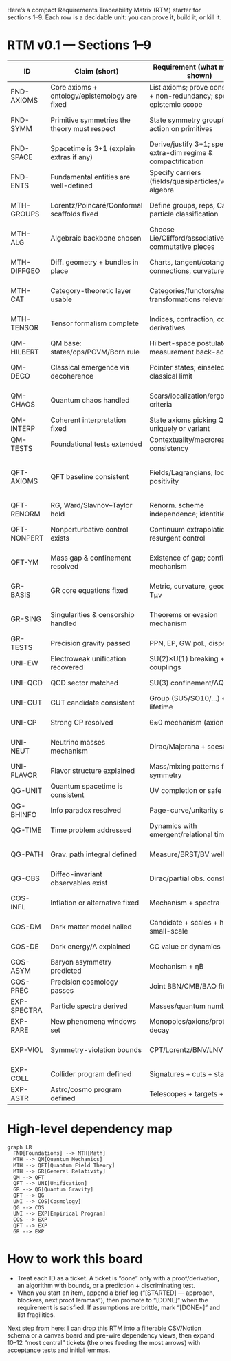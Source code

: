 Here’s a compact Requirements Traceability Matrix (RTM) starter for sections 1–9. Each row is a decidable unit: you can prove it, build it, or kill it.

# RTM v0.1 — Sections 1–9

| ID          | Claim (short)                                 | Requirement (what must be shown)                                         | Method (how)                                       | Observable / Test                                         | Falsifier (kill)                                      | Dependencies                     | Status/Risk   |
| ----------- | --------------------------------------------- | ------------------------------------------------------------------------ | -------------------------------------------------- | --------------------------------------------------------- | ----------------------------------------------------- | -------------------------------- | ------------- |
| FND-AXIOMS  | Core axioms + ontology/epistemology are fixed | List axioms; prove consistency + non-redundancy; specify epistemic scope | Axiom set + meta-theorems; conservative extensions | Internal model existence; definitional equivalence checks | Inconsistency or hidden circularity                   | —                                | [NOT STARTED] |
| FND-SYMM    | Primitive symmetries the theory must respect  | State symmetry group(s) and action on primitives                         | Group action on state space; invariants            | Noether-type conservation at low levels                   | Symmetry-breaking at primitives without mechanism     | FND-AXIOMS                       | [NOT STARTED] |
| FND-SPACE   | Spacetime is 3+1 (explain extras if any)      | Derive/justify 3+1; specify extra-dim regime & compactification          | Stability/anthropic/stochastic arguments; EFT      | Predict KK modes / deviation scales                       | Non-observation within predicted windows              | FND-AXIOMS, FND-SYMM             | [NOT STARTED] |
| FND-ENTS    | Fundamental entities are well-defined         | Specify carriers (fields/quasiparticles/walkers); algebra                | Algebraic presentation; state space & observables  | Operational mapping exists (see MEAS-OPS)                 | No consistent observable algebra                      | FND-AXIOMS                       | [NOT STARTED] |
| MTH-GROUPS  | Lorentz/Poincaré/Conformal scaffolds fixed    | Define groups, reps, Casimirs; particle classification                   | Rep theory; Lie algebra generators                 | Correct mass–spin spectra; invariant two-point forms      | Violation of microcausality/unitarity in induced reps | FND-SYMM                         | [NOT STARTED] |
| MTH-ALG     | Algebraic backbone chosen                     | Choose Lie/Clifford/associative/non-commutative pieces                   | Structure constants; *-algebras                    | Consistent comp rules across sectors                      | Anomaly-like inconsistencies at algebra level         | FND-ENTS                         | [NOT STARTED] |
| MTH-DIFFGEO | Diff. geometry + bundles in place             | Charts, tangent/cotangent, connections, curvature                        | Principal/assoc. bundles; Ehresmann connection     | Gauge curvature = field strength mapping                  | Ill-defined connection/curvature under transitions    | FND-SPACE                        | [NOT STARTED] |
| MTH-CAT     | Category-theoretic layer usable               | Categories/functors/natural transformations relevant                     | Functorial symmetries/dualities; limits/colimits   | Duality invariants preserved                              | Contradictions with physical equivalences             | FND-SYMM                         | [NOT STARTED] |
| MTH-TENSOR  | Tensor formalism complete                     | Indices, contraction, covariant derivatives                              | Component + abstract index calculus                | Coordinate/gauge invariants match                         | Gauge/coord dependence leaks into observables         | FND-SPACE                        | [NOT STARTED] |
| QM-HILBERT  | QM base: states/ops/POVM/Born rule            | Hilbert-space postulates; measurement back-action                        | C*-algebra / POVM formalism                        | Frequencies match Born limits                             | Empirical deviation from POVM predictions             | MTH-ALG, MTH-TENSOR              | [NOT STARTED] |
| QM-DECO     | Classical emergence via decoherence           | Pointer states; einselection; classical limit                            | Open-systems master equations                      | Decoherence rates; Loschmidt echo                         | Robust interference where suppression predicted       | QM-HILBERT                       | [NOT STARTED] |
| QM-CHAOS    | Quantum chaos handled                         | Scars/localization/ergodicity criteria                                   | Semiclassical (Gutzwiller), RMT links              | Spectral stats; scar observables                          | Persistent mismatch to RMT universality class         | QM-HILBERT, MTH-GROUPS           | [NOT STARTED] |
| QM-INTERP   | Coherent interpretation fixed                 | State axioms picking QM uniquely or variant                              | Reconstructions; GPT comparisons                   | No Dutch-book/decision violations                         | Internal contradiction with dynamics                  | QM-HILBERT, MTH-CAT              | [NOT STARTED] |
| QM-TESTS    | Foundational tests extended                   | Contextuality/macrorealism consistency                                   | KS/LG/Wigner-friend protocols                      | Loophole-free inequalities                                | Violations outside predicted cones                    | QM-HILBERT                       | [NOT STARTED] |
| QFT-AXIOMS  | QFT baseline consistent                       | Fields/Lagrangians; locality; positivity                                 | Wightman/Haag–Kastler; OS positivity               | Reconstruct Wightman from OS; spectrum cond.              | Failure of reflection positivity or locality          | MTH-GROUPS, MTH-ALG, MTH-DIFFGEO | [NOT STARTED] |
| QFT-RENORM  | RG, Ward/Slavnov–Taylor hold                  | Renorm. scheme independence; identities                                  | BPHZ/MS; BRST cohomology                           | Scheme-invariant β, γ; conserved currents                 | Anomalous breaking where forbidden                    | QFT-AXIOMS, MTH-ALG              | [NOT STARTED] |
| QFT-NONPERT | Nonperturbative control exists                | Continuum extrapolation & resurgent control                              | Lattice; FRG; Borel/transseries                    | Scale setting; universality checks                        | Lattice result contradicts continuum limit            | QFT-AXIOMS                       | [NOT STARTED] |
| QFT-YM      | Mass gap & confinement resolved               | Existence of gap; confinement mechanism                                  | Lattice proofs/bounds; flux-tube EFT               | Hadron spectra; string tension                            | Absence of gap under stated axioms                    | QFT-NONPERT, QFT-RENORM          | [NOT STARTED] |
| GR-BASIS    | GR core equations fixed                       | Metric, curvature, geodesics, Tμν                                        | Variational derivation; ADM                        | Classic tests (perihelion, light bending)                 | Systematic deviation beyond bounds                    | MTH-DIFFGEO, FND-SPACE           | [NOT STARTED] |
| GR-SING     | Singularities & censorship handled            | Theorems or evasion mechanism                                            | Penrose/Hawking or modified dynamics               | Censorship-compatible signatures                          | Generic naked singularities without control           | GR-BASIS                         | [NOT STARTED] |
| GR-TESTS    | Precision gravity passed                      | PPN, EP, GW pol., dispersion                                             | PPN fit; atom interferometry; LIGO/Virgo/KAGRA     | Bounds within margins                                     | Reproducible violation of EP/PPN                      | GR-BASIS                         | [NOT STARTED] |
| UNI-EW      | Electroweak unification recovered             | SU(2)×U(1) breaking + couplings                                          | Higgs sector/EFT matching                          | Precision EW (LEP/LHC)                                    | Coupling pattern mismatch                             | QFT-RENORM                       | [NOT STARTED] |
| UNI-QCD     | QCD sector matched                            | SU(3) confinement/ΛQCD                                                   | Lattice + chiral EFT                               | Hadron masses/form factors                                | Inconsistent form-factor systematics                  | QFT-YM                           | [NOT STARTED] |
| UNI-GUT     | GUT candidate consistent                      | Group (SU5/SO10/…) + proton lifetime                                     | RG unification; threshold corr.                    | p→e+π0 bounds; coupling meeting                           | Excluded lifetime/couplings                           | UNI-EW, UNI-QCD                  | [NOT STARTED] |
| UNI-CP      | Strong CP resolved                            | θ≈0 mechanism (axion/…)                                                  | PQ symmetry; axion EFT                             | Axion haloscopes/helioscopes                              | Null in stated reach                                  | QFT-RENORM                       | [NOT STARTED] |
| UNI-NEUT    | Neutrino masses mechanism                     | Dirac/Majorana + seesaw                                                  | PMNS fit; LNV operators                            | 0νββ; oscillation params                                  | Incompatible hierarchy/phase                          | QFT-RENORM, UNI-GUT              | [NOT STARTED] |
| UNI-FLAVOR  | Flavor structure explained                    | Mass/mixing patterns from symmetry                                       | FN/U(2)/modular flavor                             | Rare decays; CPV                                          | Absence of predicted deviations                       | UNI-NEUT, UNI-GUT                | [NOT STARTED] |
| QG-UNIT     | Quantum spacetime is consistent               | UV completion or safe EFT                                                | Asymp. safety, strings, LQG, causal sets           | Low-energy limit agrees                                   | Non-unitary/ill-defined limit                         | QFT-AXIOMS, GR-BASIS             | [NOT STARTED] |
| QG-BHINFO   | Info paradox resolved                         | Page-curve/unitarity shown                                               | Islands/replicas or unitary S-matrix               | Entropy flow; analog tests                                | Irreducible loss under assumptions                    | QG-UNIT                          | [NOT STARTED] |
| QG-TIME     | Time problem addressed                        | Dynamics with emergent/relational time                                   | Wheeler–DeWitt; relational observables             | Gauge-invariant clock tests                               | Inconsistency across slicings                         | QG-UNIT                          | [NOT STARTED] |
| QG-PATH     | Grav. path integral defined                   | Measure/BRST/BV well-posed                                               | Gauge fixing; ghosts                               | Gauge-indep. obs.                                         | Gribov-type obstruction uncontrolled                  | QG-UNIT, MTH-DIFFGEO             | [NOT STARTED] |
| QG-OBS      | Diffeo-invariant observables exist            | Dirac/partial obs. construction                                          | Relational structures                              | Slice-indep. values                                       | Observable algebra inconsistency                      | QG-UNIT                          | [NOT STARTED] |
| COS-INFL    | Inflation or alternative fixed                | Mechanism + spectra                                                      | EFT of inflation; alternatives                     | ns, r, fNL, isocurvature                                  | Disagreement with Planck/next-gen                     | QFT-RENORM, GR-BASIS             | [NOT STARTED] |
| COS-DM      | Dark matter model nailed                      | Candidate + scales + halo small-scale                                    | WIMPs/axions/SIDM/…                                | Direct/indirect/lensing; cores/sats                       | Joint exclusion vs structure                          | UNI/QFT-NONPERT                  | [NOT STARTED] |
| COS-DE      | Dark energy/Λ explained                       | CC value or dynamics                                                     | Vacuum calc / quintessence                         | H0/S8 + w(z)                                              | Tension persists beyond model                         | GR-TESTS, QFT-RENORM             | [NOT STARTED] |
| COS-ASYM    | Baryon asymmetry predicted                    | Mechanism + ηB                                                           | EWBG/leptogenesis                                  | ηB from CMB/BBN                                           | Incompatible CPV/efficiency                           | UNI-NEUT, COS-INFL               | [NOT STARTED] |
| COS-PREC    | Precision cosmology passes                    | Joint BBN/CMB/BAO fits                                                   | Global inference pipeline                          | Consistent posteriors                                     | Stable residuals outside noise                        | COS-*                            | [NOT STARTED] |
| EXP-SPECTRA | Particle spectra derived                      | Masses/quantum numbers                                                   | EFT + symmetry                                     | Cross-sections/branching                                  | Persistent mismatch                                   | UNI-*, QFT-*                     | [NOT STARTED] |
| EXP-RARE    | New phenomena windows set                     | Monopoles/axions/proton decay                                            | Detector proposals + limits                        | Exclusion or discovery                                    | Contradiction across channels                         | UNI-GUT, UNI-CP                  | [NOT STARTED] |
| EXP-VIOL    | Symmetry-violation bounds                     | CPT/Lorentz/BNV/LNV                                                      | SME/EFT tests                                      | Laboratory/astro limits                                   | Incompatible null/pos results                         | MTH-GROUPS, QFT-AXIOMS           | [NOT STARTED] |
| EXP-COLL    | Collider program defined                      | Signatures + cuts + stats                                                | MC + EFT fits                                      | Run plans + sensitivities                                 | Null against predicted reach                          | EXP-SPECTRA                      | [NOT STARTED] |
| EXP-ASTR    | Astro/cosmo program defined                   | Telescopes + targets + stats                                             | Multi-messenger strategy                           | Joint-likelihood constraints                              | Tension with lab sector                               | COS-*, UNI-*                     | [NOT STARTED] |

# High-level dependency map

```mermaid
graph LR
  FND[Foundations] --> MTH[Math]
  MTH --> QM[Quantum Mechanics]
  MTH --> QFT[Quantum Field Theory]
  MTH --> GR[General Relativity]
  QM --> QFT
  QFT --> UNI[Unification]
  GR --> QG[Quantum Gravity]
  QFT --> QG
  UNI --> COS[Cosmology]
  QG --> COS
  UNI --> EXP[Empirical Program]
  COS --> EXP
  QFT --> EXP
  GR --> EXP
```

# How to work this board

* Treat each ID as a ticket. A ticket is “done” only with a proof/derivation, an algorithm with bounds, or a prediction + discriminating test.
* When you start an item, append a brief log (“[STARTED] — approach, blockers, next proof lemmas”), then promote to “[DONE]” when the requirement is satisfied. If assumptions are brittle, mark “[DONE*]” and list fragilities.

Next step from here: I can drop this RTM into a filterable CSV/Notion schema or a canvas board and pre-wire dependency views, then expand 10–12 “most central” tickets (the ones feeding the most arrows) with acceptance tests and initial lemmas.
